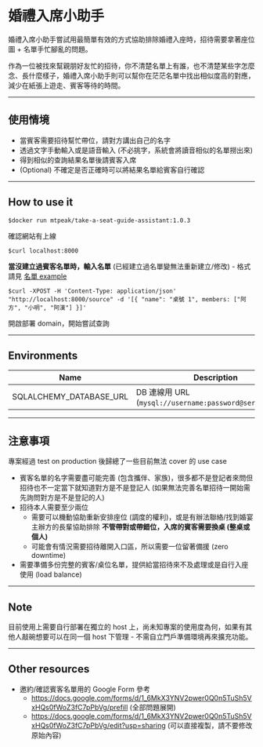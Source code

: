 # 婚禮入席小助手
婚禮入席小助手嘗試用最簡單有效的方式協助排除婚禮入座時，招待需要拿著座位圖 + 名單手忙腳亂的問題。

作為一位被找來幫親朋好友忙的招待，你不清楚名單上有誰，也不清楚某些字怎麼念、長什麼樣子，婚禮入席小助手則可以幫你在茫茫名單中找出相似度高的對應，減少在紙張上遊走、賓客等待的時間。

----

## 使用情境
- 當賓客需要招待幫忙帶位，請對方講出自己的名字
- 透過文字手動輸入或是語音輸入 (不必挑字，系統會將讀音相似的名單撈出來)
- 得到相似的查詢結果名單後請賓客入席
- (Optional) 不確定是否正確時可以將結果名單給賓客自行確認

----

## How to use it
```
$docker run mtpeak/take-a-seat-guide-assistant:1.0.3
```

確認網站有上線
```
$curl localhost:8000
```

**當沒建立過賓客名單時，輸入名單** (已經建立過名單變無法重新建立/修改) - 格式請見 [名單 example](source.json.example)
```
$curl -XPOST -H 'Content-Type: application/json' "http://localhost:8000/source" -d '[{ "name": "桌號 1", members: ["阿方", "小明", "阿漢"] }]'
```

開啟部署 domain，開始嘗試查詢

----

## Environments
|Name                    |Description                                                |Default                  |
|------------------------|-----------------------------------------------------------|-------------------------|
|SQLALCHEMY_DATABASE_URL |DB 連線用 URL (`mysql://username:password@server/db`......) |sqlite:///./sql_app.db   |

----

## 注意事項
專案經過 test on production 後歸總了一些目前無法 cover 的 use case
- 賓客名單的名字需要盡可能完善 (包含攜伴、家族)，很多都不是登記者來問但招待也不一定當下就知道對方是不是登記人 (如果無法完善名單招待一開始需先詢問對方是不是登記的人)
- 招待本人需要至少兩位
  - 需要可以機動協助重新安排座位 (調度的權利)，或是有辦法聯絡/找到婚宴主辦方的長輩協助排除 **不管帶對或帶錯位，入席的賓客需要換桌 (整桌或個人)**
  - 可能會有情況需要招待離開入口區，所以需要一位留著備援 (zero downtime)
- 需要準備多份完整的賓客/桌位名單，提供給當招待來不及處理或是自行入座使用 (load balance)

----

## Note
目前使用上需要自行部署在獨立的 host 上，尚未知專案的使用度為何，如果有其他人敲碗想要可以在同一個 host 下管理 - 不需自立門戶準備環境再來擴充功能。

---

## Other resources
- 邀約/確認賓客名單用的 Google Form 參考
  - https://docs.google.com/forms/d/1_6MkX3YNV2pwer0Q0n5TuSh5VxHQs0fWoZ3fC7pPbVg/prefill (全部問題展開)
  - https://docs.google.com/forms/d/1_6MkX3YNV2pwer0Q0n5TuSh5VxHQs0fWoZ3fC7pPbVg/edit?usp=sharing (可以直接複製，請不要修改原始內容)
